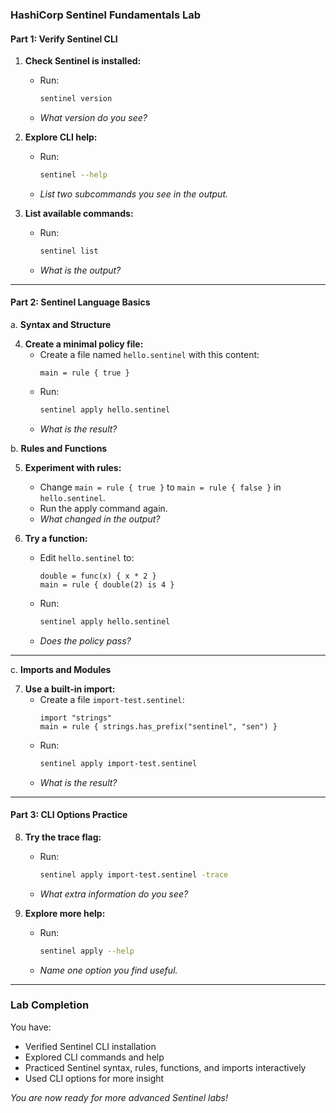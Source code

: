 ### HashiCorp Sentinel Fundamentals Lab

#### Part 1: Verify Sentinel CLI

1. **Check Sentinel is installed:**
   - Run:
     ```bash
     sentinel version
     ```
   - _What version do you see?_

2. **Explore CLI help:**
   - Run:
     ```bash
     sentinel --help
     ```
   - _List two subcommands you see in the output._

3. **List available commands:**
   - Run:
     ```bash
     sentinel list
     ```
   - _What is the output?_

---

#### Part 2: Sentinel Language Basics

a. **Syntax and Structure**

4. **Create a minimal policy file:**
   - Create a file named `hello.sentinel` with this content:
     ```hcl
     main = rule { true }
     ```
   - Run:
     ```bash
     sentinel apply hello.sentinel
     ```
   - _What is the result?_

b. **Rules and Functions**

5. **Experiment with rules:**
   - Change `main = rule { true }` to `main = rule { false }` in `hello.sentinel`.
   - Run the apply command again.
   - _What changed in the output?_

6. **Try a function:**
   - Edit `hello.sentinel` to:
     ```hcl
     double = func(x) { x * 2 }
     main = rule { double(2) is 4 }
     ```
   - Run:
     ```bash
     sentinel apply hello.sentinel
     ```
   - _Does the policy pass?_

---

c. **Imports and Modules**

7. **Use a built-in import:**
   - Create a file `import-test.sentinel`:
     ```hcl
     import "strings"
     main = rule { strings.has_prefix("sentinel", "sen") }
     ```
   - Run:
     ```bash
     sentinel apply import-test.sentinel
     ```
   - _What is the result?_

---

#### Part 3: CLI Options Practice

8. **Try the trace flag:**
   - Run:
     ```bash
     sentinel apply import-test.sentinel -trace
     ```
   - _What extra information do you see?_

9. **Explore more help:**
   - Run:
     ```bash
     sentinel apply --help
     ```
   - _Name one option you find useful._

---

### Lab Completion

You have:
- Verified Sentinel CLI installation
- Explored CLI commands and help
- Practiced Sentinel syntax, rules, functions, and imports interactively
- Used CLI options for more insight

_You are now ready for more advanced Sentinel labs!_
